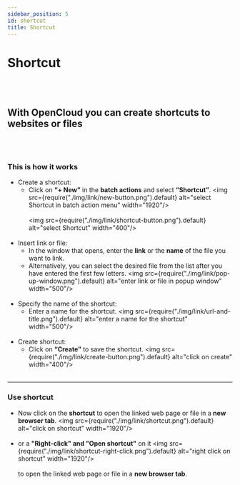 ```yaml
---
sidebar_position: 5
id: shortcut
title: Shortcut
---
```


# Shortcut
<br/><br/>

## With OpenCloud you can create shortcuts to websites or files
<br/><br/>

### This is how it works

- Create a shortcut:
    - Click on **“+ New”** in the **batch actions** and select **“Shortcut”**.
    <img src={require("./img/link/new-button.png").default} alt="select Shortcut in batch action menu" width="1920"/>
    <br/><br/>
    <img src={require("./img/link/shortcut-button.png").default} alt="select Shortcut" width="400"/>
    <br/><br/>
- Insert link or file:
    - In the window that opens, enter the **link** or the **name** of the file you want to link.
    - Alternatively, you can select the desired file from the list after you have entered the first few letters.
    <img src={require("./img/link/pop-up-window.png").default} alt="enter link or file in popup window" width="500"/>
    <br/><br/>
- Specify the name of the shortcut:
    - Enter a name for the shortcut.
    <img src={require("./img/link/url-and-title.png").default} alt="enter a name for the shortcut" width="500"/>
    <br/><br/>
- Create shortcut:
    - Click on **“Create”** to save the shortcut.
    <img src={require("./img/link/create-button.png").default} alt="click on create" width="400"/>
    <br/><br/>

---

### Use shortcut

- Now click on the **shortcut** to open the linked web page or file in a **new browser tab**.
<img src={require("./img/link/shortcut.png").default} alt="click on shortcut" width="1920"/>
<br/><br/>
- or a **"Right-click" and "Open shortcut"** on it
<img src={require("./img/link/shortcut-right-click.png").default} alt="right click on shortcut" width="1920"/>
<br/><br/>
to open the linked web page or file in a **new browser tab**.